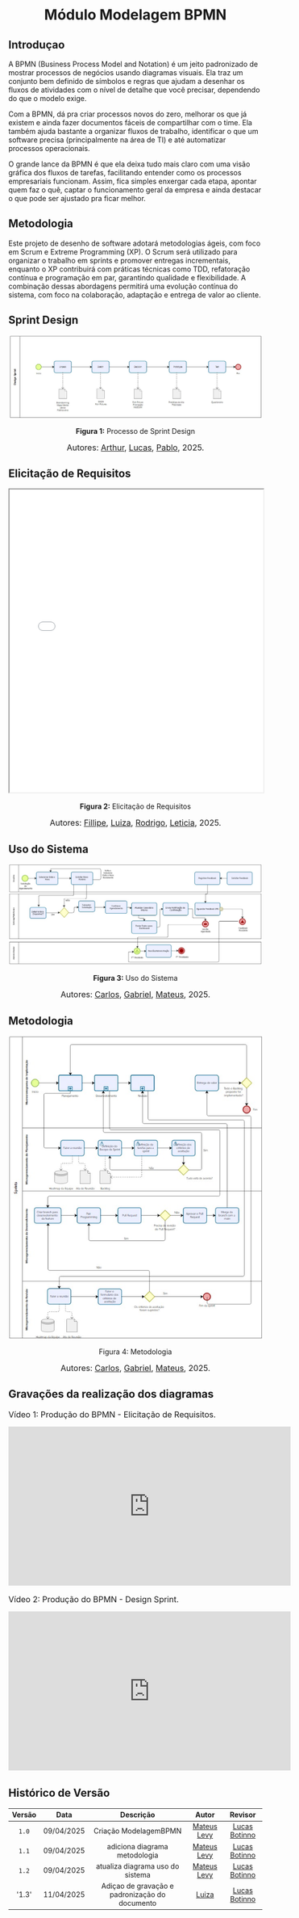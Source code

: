 <center>

# __Módulo Modelagem BPMN__

</center>

## **Introduçao**

A BPMN (Business Process Model and Notation) é um jeito padronizado de mostrar processos de negócios usando diagramas visuais. Ela traz um conjunto bem definido de símbolos e regras que ajudam a desenhar os fluxos de atividades com o nível de detalhe que você precisar, dependendo do que o modelo exige.

Com a BPMN, dá pra criar processos novos do zero, melhorar os que já existem e ainda fazer documentos fáceis de compartilhar com o time. Ela também ajuda bastante a organizar fluxos de trabalho, identificar o que um software precisa (principalmente na área de TI) e até automatizar processos operacionais.

O grande lance da BPMN é que ela deixa tudo mais claro com uma visão gráfica dos fluxos de tarefas, facilitando entender como os processos empresariais funcionam. Assim, fica simples enxergar cada etapa, apontar quem faz o quê, captar o funcionamento geral da empresa e ainda destacar o que pode ser ajustado pra ficar melhor.

## **Metodologia**

Este projeto de desenho de software adotará metodologias ágeis, com foco em Scrum e Extreme Programming (XP). O Scrum será utilizado para organizar o trabalho em sprints e promover entregas incrementais, enquanto o XP contribuirá com práticas técnicas como TDD, refatoração contínua e programação em par, garantindo qualidade e flexibilidade. A combinação dessas abordagens permitirá uma evolução contínua do sistema, com foco na colaboração, adaptação e entrega de valor ao cliente.

## Sprint Design

![Artefato Sprint Design](../assets/bpmn_designsprint/imagem-bpmn-design-sprint.jpg)

<center >

**Figura 1:** Processo de Sprint Design 

</center>

<div  style="text-align: center">

<font size="3">Autores: [Arthur](https://github.com/arthurfonsecaa), [Lucas](https://github.com/bottinolucas), [Pablo](https://github.com/Pabloserrapxx), 2025.</font>

</div>

## Elicitação de Requisitos

<iframe src="../assets/bpmn_elicitacao/bpmn-req.pdf" width="100%" height="600px"></iframe>

<center>

**Figura 2:** Elicitação de Requisitos

</center>


<div  style="text-align: center">

<font size="3">Autores: [Fillipe](https://github.com/fillipeb50), [Luiza](https://github.com/LuizaMaluf), [Rodrigo](https://github.com/rodfon3301), [Leticia](https://github.com/HladczukLe), 2025.</font>

</div>

## Uso do Sistema

![Artefato usodoSistema](../assets/bpmn_uso_do_sistema/bpmn_uso_do_sistema.jpeg)

<center>

**Figura 3:** Uso do Sistema 

</center>


<div  style="text-align: center">

<font size="3">Autores: [Carlos](https://github.com/carlinn1), [Gabriel](https://github.com/gabrielsarcan), [Mateus](https://github.com/mateus9levy), 2025.</font>

</div>

## Metodologia

<center>

![Artefato Metodologia](../assets/bpmn_metodologia/imagem-bpmn-metodologia.jpg)

Figura 4: Metodologia

</center>


<div  style="text-align: center">

<font size="3">Autores: [Carlos](https://github.com/carlinn1), [Gabriel](https://github.com/gabrielsarcan), [Mateus](https://github.com/mateus9levy), 2025.</font>

</div>

## Gravações da realização dos diagramas

<font size="3"><p> Vídeo 1: Produção do BPMN - Elicitação de Requisitos.</p></font>

<div style= "max-width:450px">
<iframe width="560" height="315" src="https://www.youtube.com/embed/033lENt9pqk?si=R3IZTteRWgcHv3lg" title="YouTube video player" frameborder="0" allow="accelerometer; autoplay; clipboard-write; encrypted-media; gyroscope; picture-in-picture; web-share" referrerpolicy="strict-origin-when-cross-origin" allowfullscreen></iframe>
</div>

<font size="3"><p> Vídeo 2: Produção do BPMN - Design Sprint.</p></font>

<div style= "max-width:450px">
<iframe width="560" height="315" src="https://youtu.be/Ro1UBodqmgA" title="YouTube video player" frameborder="0" allow="accelerometer; autoplay; clipboard-write; encrypted-media; gyroscope; picture-in-picture; web-share" referrerpolicy="strict-origin-when-cross-origin" allowfullscreen></iframe>
</div>



## Histórico de Versão

| Versão |    Data    |            Descrição             |                     Autor                     |                     Revisor                      |
| :----: | :--------: | :------------------------------: | :-------------------------------------------: | :----------------------------------------------: |
| `1.0`  | 09/04/2025 |      Criação ModelagemBPMN       | [Mateus Levy](https://github.com/mateus9levy) | [Lucas Botinno](https://github.com/bottinolucas) |
| `1.1`  | 09/04/2025 |  adiciona diagrama metodologia   | [Mateus Levy](https://github.com/mateus9levy) | [Lucas Botinno](https://github.com/bottinolucas) |
| `1.2`  | 09/04/2025 | atualiza diagrama uso do sistema | [Mateus Levy](https://github.com/mateus9levy) | [Lucas Botinno](https://github.com/bottinolucas) |
| '1.3'  | 11/04/2025 | Adiçao de gravação e padronização do documento | [Luiza](https://github.com/LuizaMaluf) |[Lucas Botinno](https://github.com/bottinolucas)
